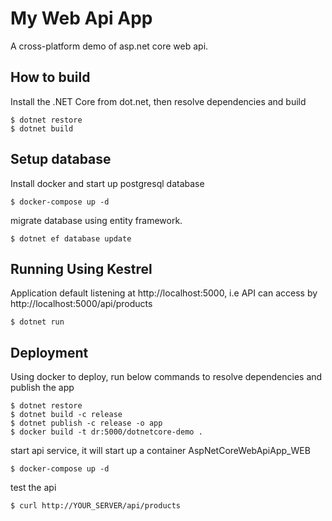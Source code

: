 # My Web Api App
A cross-platform demo of asp.net core web api.

## How to build
Install the .NET Core from dot.net, then resolve dependencies and build
``` shell
$ dotnet restore
$ dotnet build
```

## Setup database
Install docker and start up postgresql database
``` shell
$ docker-compose up -d
```
migrate database using entity framework.
``` shell
$ dotnet ef database update
```

## Running Using Kestrel
Application default listening at http://localhost:5000, i.e API can access by http://localhost:5000/api/products

``` shell
$ dotnet run
```
## Deployment
Using docker to deploy, run below commands to resolve dependencies and publish the app
``` shell
$ dotnet restore
$ dotnet build -c release
$ dotnet publish -c release -o app
$ docker build -t dr:5000/dotnetcore-demo .
```
start api service, it will start up a container AspNetCoreWebApiApp_WEB
``` shell
$ docker-compose up -d
```

test the api
``` shell
$ curl http://YOUR_SERVER/api/products
```
